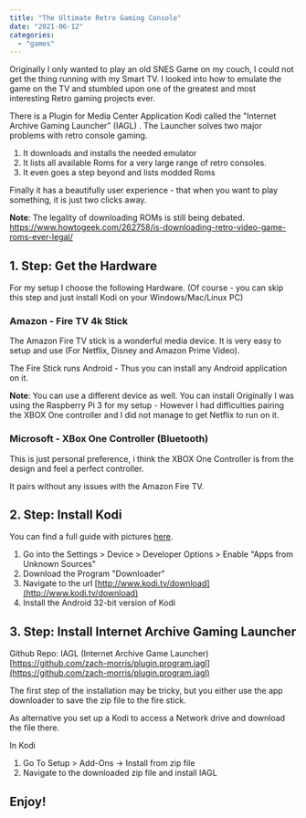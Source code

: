 ```yaml
---
title: "The Ultimate Retro Gaming Console"
date: "2021-06-12"
categories: 
  - "games"
---
```


Originally I only wanted to play an old SNES Game on my couch, I could not get the thing running with my Smart TV. I looked into how to emulate the game on the TV and stumbled upon one of the greatest and most interesting Retro gaming projects ever.

There is a Plugin for Media Center Application Kodi called the "Internet Archive Gaming Launcher" (IAGL) . The Launcher solves two major problems with retro console gaming.

1. It downloads and installs the needed emulator
2. It lists all available Roms for a very large range of retro consoles.
3. It even goes a step beyond and lists modded Roms

Finally it has a beautifully user experience - that when you want to play something, it is just two clicks away.

**Note**: The legality of downloading ROMs is still being debated. https://www.howtogeek.com/262758/is-downloading-retro-video-game-roms-ever-legal/

## 1\. Step: Get the Hardware

For my setup I choose the following Hardware. (Of course - you can skip this step and just install Kodi on your Windows/Mac/Linux PC)

### Amazon - Fire TV 4k Stick

The Amazon Fire TV stick is a wonderful media device. It is very easy to setup and use (For Netflix, Disney and Amazon Prime Video).

The Fire Stick runs Android - Thus you can install any Android application on it.

**Note**: You can use a different device as well. You can install Originally I was using the Raspberry Pi 3 for my setup - However I had difficulties pairing the XBOX One controller and I did not manage to get Netflix to run on it.

### Microsoft - XBox One Controller (Bluetooth)

This is just personal preference, i think the XBOX One Controller is from the design and feel a perfect controller.

It pairs without any issues with the Amazon Fire TV.

## 2\. Step: Install Kodi

You can find a full guide with pictures [here](https://www.tomsguide.com/us/how-to-install-kodi-fire-tv,news-25115.html).

1. Go into the Settings > Device > Developer Options > Enable "Apps from Unknown Sources"
2. Download the Program "Downloader"
3. Navigate to the url [](http://www.kodi.tv/download)[http://www.kodi.tv/download](http://www.kodi.tv/download)
4. Install the Android 32-bit version of Kodi

## 3\. Step: Install Internet Archive Gaming Launcher

Github Repo: IAGL (Internet Archive Game Launcher) [](https://github.com/zach-morris/plugin.program.iagl)[https://github.com/zach-morris/plugin.program.iagl](https://github.com/zach-morris/plugin.program.iagl)

The first step of the installation may be tricky, but you either use the app downloader to save the zip file to the fire stick.

As alternative you set up a Kodi to access a Network drive and download the file there.

In Kodi

1. Go To Setup > Add-Ons → Install from zip file
2. Navigate to the downloaded zip file and install IAGL

## Enjoy!
